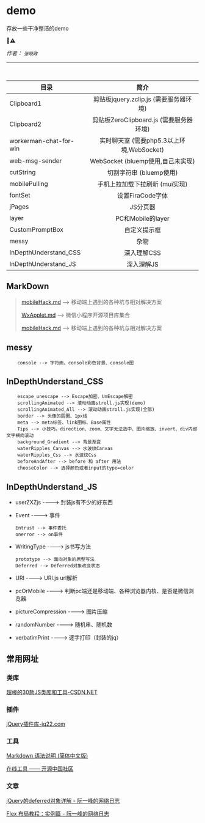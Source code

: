 # demo
存放一些干净整洁的demo

🐑⚠️

*作者： `张晓政`*

***

<p><br></p>

|   目录                      |     简介      |
| --------------------------- |:-------------:|
| Clipboard1                  | 剪贴板jquery.zclip.js  (需要服务器环境)    |
| Clipboard2                  | 剪贴板ZeroClipboard.js  (需要服务器环境)   |
| workerman-chat-for-win      | 实时聊天室  (需要php5.3以上环境,WebSocket) |
| web-msg-sender              | WebSocket  (bluemp使用,自己未实现)        |
| cutString                   | 切割字符串  (bluemp使用)                  |
| mobilePulling               | 手机上拉加载下拉刷新  (mui实现)             |
| fontSet                     | 设置FiraCode字体                         |
| jPages                      | JS分页器                                 |
| layer                       | PC和Mobile的layer                       |
| CustomPromptBox             | 自定义提示框                              |
| messy                       | 杂物                                    |
| InDepthUnderstand_CSS       | 深入理解CSS                              |
| InDepthUnderstand_JS        | 深入理解JS                               |



## MarkDown ##
>[mobileHack.md](https://github.com/KyleThanas/demo/blob/master/mobileHack.md#mobilehack) --> 移动端上遇到的各种坑与相对解决方案
>
>[WxApplet.md](https://github.com/KyleThanas/demo/blob/master/WxApplet.md#内容) --> 微信小程序开源项目库集合
>
>[mobileHack.md](https://github.com/KyleThanas/demo/blob/master/mobileHack.md#mobilehack) --> 移动端上遇到的各种坑与相对解决方案

## messy ##
        console --> 字符画、console彩色背景、console图

## InDepthUnderstand_CSS ##
        escape_unescape --> Escape加密、UnEscape解密
        scrollingAnimated --> 滚动动画stroll.js实现(demo)
        scrollingAnimated_All --> 滚动动画stroll.js实现(全部)
        border --> 头像的圆圈、1px线
        meta --> meta标签、link图标、Base属性
        Tips --> 小技巧。direction、zoom、文字无法选中、图片缩放、invert、div内部文字横向滚动
        background_Gradient --> 背景渐变
        waterRipples_Canvas --> 水波纹Canvas
        waterRipples_Css --> 水波纹Css
        beforeAndAfter --> before 和 after 用法
        chooseColor --> 选择颜色或者input的type=color

## InDepthUnderstand_JS ##
+   userZXZjs ----> 封装js有不少的好东西
+   Event ----> 事件

        Entrust --> 事件委托
        onerror --> on事件

+   WritingType ----> js书写方法

        prototype --> 面向对象的原型写法
        Deferred --> Deferred对象改变状态

+   URI ----> URI.js url解析
+   pcOrMobile ----> 判断pc端还是移动端、各种浏览器内核、是否是微信浏览器
+   pictureCompression ----> 图片压缩
+   randomNumber ----> 随机串、随机数
+   verbatimPrint ----> 逐字打印（封装的jq）

## 常用网址 ##

### 类库 ###
[超棒的30款JS类库和工具-CSDN.NET](http://www.csdn.net/article/2013-07-01/2816068-best-javascript-libraries-and-tools)



### 插件 ###
[jQuery插件库-jq22.com](http://www.jq22.com/)



### 工具 ###
[Markdown 语法说明 (简体中文版)](http://www.appinn.com/markdown/)

[在线工具 —— 开源中国社区](http://tool.oschina.net/)



### 文章 ###
[jQuery的deferred对象详解 - 阮一峰的网络日志](http://www.ruanyifeng.com/blog/2011/08/a_detailed_explanation_of_jquery_deferred_object.html)

[Flex 布局教程：实例篇 - 阮一峰的网络日志](http://www.ruanyifeng.com/blog/2015/07/flex-examples.html)


